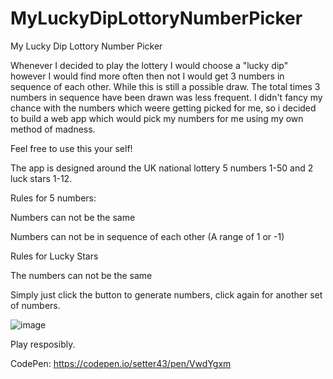 # MyLuckyDipLottoryNumberPicker
My Lucky Dip Lottory Number Picker

Whenever I decided to play the lottery I would choose a "lucky dip" however I would find more often then not I would get 3 numbers in sequence of each other. While this is still a possible draw. The total times 3 numbers in sequence have been drawn was less frequent. I didn't fancy my chance with the numbers which weere getting picked for me, so i decided to build a web app which would pick my numbers for me using my own method of madness.

Feel free to use this your self!

The app is designed around the UK national lottery 5 numbers 1-50 and 2 luck stars 1-12.

Rules for 5 numbers:

  Numbers can not be the same
  
  Numbers can not be in sequence of each other (A range of 1 or -1)
  
 Rules for Lucky Stars
 
  The numbers can not be the same

Simply just click the button to generate numbers, click again for another set of numbers.

![image](https://user-images.githubusercontent.com/49942725/198291372-54f38863-03fe-44c7-9ce9-93e13d68c926.png)

Play resposibly.

CodePen: https://codepen.io/setter43/pen/VwdYgxm
